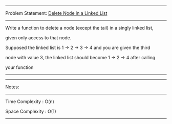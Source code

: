 ******************************************************************************
Problem Statement: [Delete Node in a Linked List](https://leetcode.com/problems/delete-node-in-a-linked-list/#/description)
******************************************************************************
Write a function to delete a node (except the tail) in a singly linked list,

given only access to that node. 

Supposed the linked list is 1 -> 2 -> 3 -> 4 and you are given the third

node with value 3, the linked list should become 1 -> 2 -> 4 after calling

your function

*****************************************************************************

******************************************************************************
Notes: 
******************************************************************************
Time Complexity : O(n) 

Space Complexity : O(1)

******************************************************************************